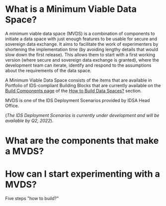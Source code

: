 # What is a Minimum Viable Data Space? 
A minimum viable data space (MVDS) is a combination of components to initiate a data space with just enough features to be usable for secure and sovereign data exchange. 
It aims to facilitate the work of experimenters by shortening the implementation time (by avoiding lengthy details that would slow down the first release). 
This allows them to start with a first working version (where secure and sovereign data exchange is granted), where the development team can iterate, identify and respond to the assumptions about the requirements of the data space. 

A Minimum Viable Data Space consists of the items that are available in Portfolio of IDS-compliant Building Blocks that are currently available 
on the [Build Components page](https://github.com/International-Data-Spaces-Association/idsa/blob/main/how-to-build-data-spaces/3-Build-Components.md) of the 
[How to Build Data Spaces?](https://github.com/International-Data-Spaces-Association/idsa/tree/main/how-to-build-data-spaces) section. 

MVDS is one of the IDS Deployment Scenarios provided by IDSA Head Office. 

(*The IDS Deployment Scenarios is currently under development and will be available by Q2, 2022*).

# What are the components that make a MVDS?


# How can I start experimenting with a MVDS? 
Five steps "how to build?"

